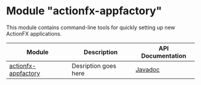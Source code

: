 # Module "actionfx-appfactory"

This module contains command-line tools for quickly setting up new ActionFX applications.

Module | Description | API Documentation  
------ | ----------- | ----------------- 
[actionfx-appfactory](README.md) | Desription goes here | [Javadoc](https://martinkoster.github.io/actionfx/1.5.0/actionfx-appfactory/index.html) 

